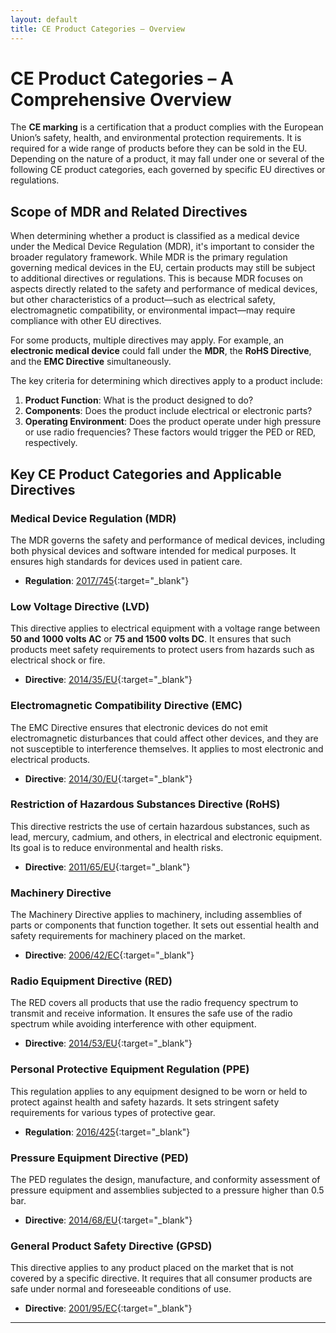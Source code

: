```yaml
---
layout: default
title: CE Product Categories – Overview
---
```



# **CE Product Categories – A Comprehensive Overview**
The **CE marking** is a certification that a product complies with the European Union’s safety, health, and environmental protection requirements. It is required for a wide range of products before they can be sold in the EU. Depending on the nature of a product, it may fall under one or several of the following CE product categories, each governed by specific EU directives or regulations.

## Scope of MDR and Related Directives
When determining whether a product is classified as a medical device under the Medical Device Regulation (MDR), it's important to consider the broader regulatory framework. While MDR is the primary regulation governing medical devices in the EU, certain products may still be subject to additional directives or regulations. This is because MDR focuses on aspects directly related to the safety and performance of medical devices, but other characteristics of a product—such as electrical safety, electromagnetic compatibility, or environmental impact—may require compliance with other EU directives.

For some products, multiple directives may apply. For example, an **electronic medical device** could fall under the **MDR**, the **RoHS Directive**, and the **EMC Directive** simultaneously.

The key criteria for determining which directives apply to a product include:
1. **Product Function**: What is the product designed to do?
2. **Components**: Does the product include electrical or electronic parts? 
3. **Operating Environment**: Does the product operate under high pressure or use radio frequencies? These factors would trigger the PED or RED, respectively.


## Key CE Product Categories and Applicable Directives

### Medical Device Regulation (MDR)
The MDR governs the safety and performance of medical devices, including both physical devices and software intended for medical purposes. It ensures high standards for devices used in patient care.
- **Regulation**: [2017/745](https://eur-lex.europa.eu/legal-content/EN/TXT/PDF/?uri=CELEX:32017R0745){:target="_blank"}


### Low Voltage Directive (LVD)
This directive applies to electrical equipment with a voltage range between **50 and 1000 volts AC** or **75 and 1500 volts DC**. It ensures that such products meet safety requirements to protect users from hazards such as electrical shock or fire.
- **Directive**: [2014/35/EU](https://single-market-economy.ec.europa.eu/sectors/electrical-and-electronic-engineering-industries-eei/low-voltage-directive-lvd_en){:target="_blank"}



### Electromagnetic Compatibility Directive (EMC)
The EMC Directive ensures that electronic devices do not emit electromagnetic disturbances that could affect other devices, and they are not susceptible to interference themselves. It applies to most electronic and electrical products.
- **Directive**: [2014/30/EU](https://eur-lex.europa.eu/legal-content/de/TXT/?uri=CELEX%3A32014L0030){:target="_blank"}


### Restriction of Hazardous Substances Directive (RoHS)
This directive restricts the use of certain hazardous substances, such as lead, mercury, cadmium, and others, in electrical and electronic equipment. Its goal is to reduce environmental and health risks.
- **Directive**: [2011/65/EU](https://eur-lex.europa.eu/legal-content/EN/TXT/?uri=CELEX:32011L0065){:target="_blank"}

### Machinery Directive
The Machinery Directive applies to machinery, including assemblies of parts or components that function together. It sets out essential health and safety requirements for machinery placed on the market.
- **Directive**: [2006/42/EC](https://eur-lex.europa.eu/legal-content/de/TXT/?uri=CELEX%3A32006L0042){:target="_blank"}


### Radio Equipment Directive (RED)
The RED covers all products that use the radio frequency spectrum to transmit and receive information. It ensures the safe use of the radio spectrum while avoiding interference with other equipment.
- **Directive**: [2014/53/EU](https://eur-lex.europa.eu/legal-content/EN/TXT/PDF/?uri=CELEX:32014L0053){:target="_blank"}


### Personal Protective Equipment Regulation (PPE)
This regulation applies to any equipment designed to be worn or held to protect against health and safety hazards. It sets stringent safety requirements for various types of protective gear.
- **Regulation**: [2016/425](https://eur-lex.europa.eu/legal-content/EN/TXT/PDF/?uri=CELEX:32016R0425){:target="_blank"}


### Pressure Equipment Directive (PED)
The PED regulates the design, manufacture, and conformity assessment of pressure equipment and assemblies subjected to a pressure higher than 0.5 bar.
- **Directive**: [2014/68/EU](https://eur-lex.europa.eu/legal-content/EN/TXT/PDF/?uri=CELEX:32014L0068){:target="_blank"}


<!--### 8. Toys Safety Directive
- **Directive**: [2009/48/EC](https://eur-lex.europa.eu/legal-content/EN/TXT/PDF/?uri=CELEX:32009L0048)
<!---- This directive sets specific safety requirements for toys to ensure they pose no harm to children’s health or safety. It covers physical, mechanical, chemical, and electrical safety aspects.-->


### General Product Safety Directive (GPSD)
This directive applies to any product placed on the market that is not covered by a specific directive. It requires that all consumer products are safe under normal and foreseeable conditions of use.
- **Directive**: [2001/95/EC](https://eur-lex.europa.eu/legal-content/EN/TXT/PDF/?uri=CELEX:32001L0095){:target="_blank"}
--------------------------------------------------------------

<!--- **Click here to proceed → [Medical Device Classification Based on Intended Use and Risk](qualification_intended_use.html)**-->


